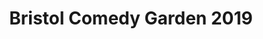 ---
title: Bristol Comedy Garden 2019
position: 0
image: "/assets/img/og-image.png"
carousel:
- name: Sean Lock
  image: "/uploads/sean-lock.jpg"
  subheader: One of the finest and most original comedians around — The Independent
  is-sold-out: false
  line-up: Thursday
- name: Sara Pascoe
  image: "/uploads/sara-pascoe.jpg"
  subheader: She is a comic in her prime — The Times
  is-sold-out: false
  line-up: Saturday Early
- name: Alan Davies
  image: "/uploads/alan-davies.jpg"
  subheader: One of the best stand-up comics out there — The Guardian
  is-sold-out: false
  line-up: Sunday
- name: Adam Hills
  image: "/uploads/adam-hills.jpg"
  subheader: Hills delivers stand-up so effortlessly brilliant — The Guardian
  is-sold-out: false
  line-up: Saturday Late
featured:
- name: Tom Allen
  image: "/uploads/tom-allen.jpg"
  subheader: 
  is-sold-out: false
  line-up: Friday
- name: Phil Wang
  image: "/uploads/phil-wang.jpg"
  subheader: 
  is-sold-out: false
  line-up: Thursday
- name: Rose Matafeo
  image: "/uploads/rose-matafeo.jpg"
  subheader: 
  is-sold-out: false
  line-up: Sunday
- name: Tim Key
  image: "/uploads/tim-key.jpg"
  subheader: 
  is-sold-out: false
  line-up: Sunday
- name: Rachel Parris
  image: "/uploads/rachel-parris.jpg"
  subheader: 
  is-sold-out: 
  line-up: Friday
- name: Ed Byrne
  image: "/uploads/ed-byrne.jpg"
  subheader: 
  is-sold-out: true
  line-up: Wednesday
- name: Bridget Christie
  image: "/uploads/bridget-christie.jpg"
  subheader: 
  is-sold-out: 
  line-up: Saturday Early
- name: Stephen K Amos
  image: "/uploads/stephen-k-amos-01.jpg"
  subheader: 
  is-sold-out: true
  line-up: Saturday Late
layout: home
---
